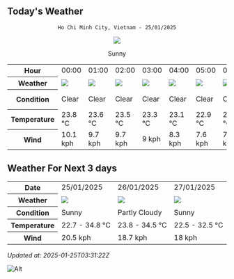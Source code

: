 ## Today's Weather
<div align="center">

`Ho Chi Minh City, Vietnam - 25/01/2025`

<img src="https://cdn.weatherapi.com/weather/64x64/day/113.png"/>

Sunny

</div>


<table>
    <tr>
        <th>Hour</th>
          <td>00:00</div>   <td>01:00</div>   <td>02:00</div>   <td>03:00</div>   <td>04:00</div>   <td>05:00</div>   <td>06:00</div>   <td>07:00</div>   <td>08:00</div>   <td>09:00</div>   <td>$${\color{red}10:00}$$</td>   <td>11:00</div>   <td>12:00</div>   <td>13:00</div>   <td>14:00</div>   <td>15:00</div>   <td>16:00</div>   <td>17:00</div>   <td>18:00</div>   <td>19:00</div>   <td>20:00</div>   <td>21:00</div>   <td>22:00</div>   <td>23:00</div> 
    </tr>
    <tr>
        <th>Weather</th>
        <td><img src="https://cdn.weatherapi.com/weather/64x64/night/113.png"></img></td><td><img src="https://cdn.weatherapi.com/weather/64x64/night/113.png"></img></td><td><img src="https://cdn.weatherapi.com/weather/64x64/night/113.png"></img></td><td><img src="https://cdn.weatherapi.com/weather/64x64/night/113.png"></img></td><td><img src="https://cdn.weatherapi.com/weather/64x64/night/113.png"></img></td><td><img src="https://cdn.weatherapi.com/weather/64x64/night/113.png"></img></td><td><img src="https://cdn.weatherapi.com/weather/64x64/night/113.png"></img></td><td><img src="https://cdn.weatherapi.com/weather/64x64/day/113.png"></img></td><td><img src="https://cdn.weatherapi.com/weather/64x64/day/113.png"></img></td><td><img src="https://cdn.weatherapi.com/weather/64x64/day/113.png"></img></td><td><img src="https://cdn.weatherapi.com/weather/64x64/day/113.png"></img></td><td><img src="https://cdn.weatherapi.com/weather/64x64/day/113.png"></img></td><td><img src="https://cdn.weatherapi.com/weather/64x64/day/113.png"></img></td><td><img src="https://cdn.weatherapi.com/weather/64x64/day/113.png"></img></td><td><img src="https://cdn.weatherapi.com/weather/64x64/day/122.png"></img></td><td><img src="https://cdn.weatherapi.com/weather/64x64/day/119.png"></img></td><td><img src="https://cdn.weatherapi.com/weather/64x64/day/116.png"></img></td><td><img src="https://cdn.weatherapi.com/weather/64x64/day/116.png"></img></td><td><img src="https://cdn.weatherapi.com/weather/64x64/night/116.png"></img></td><td><img src="https://cdn.weatherapi.com/weather/64x64/night/113.png"></img></td><td><img src="https://cdn.weatherapi.com/weather/64x64/night/113.png"></img></td><td><img src="https://cdn.weatherapi.com/weather/64x64/night/113.png"></img></td><td><img src="https://cdn.weatherapi.com/weather/64x64/night/113.png"></img></td><td><img src="https://cdn.weatherapi.com/weather/64x64/night/113.png"></img></td>
    </tr>
    <tr>
        <th>Condition</th>
        <td width="200px">Clear </td><td width="200px">Clear </td><td width="200px">Clear </td><td width="200px">Clear </td><td width="200px">Clear </td><td width="200px">Clear </td><td width="200px">Clear </td><td width="200px">Sunny</td><td width="200px">Sunny</td><td width="200px">Sunny</td><td width="200px">Sunny</td><td width="200px">Sunny</td><td width="200px">Sunny</td><td width="200px">Sunny</td><td width="200px">Overcast </td><td width="200px">Cloudy </td><td width="200px">Partly Cloudy </td><td width="200px">Partly Cloudy </td><td width="200px">Partly Cloudy </td><td width="200px">Clear </td><td width="200px">Clear </td><td width="200px">Clear </td><td width="200px">Clear </td><td width="200px">Clear </td>
    </tr>
    <tr>
        <th>Temperature</th>
        <td>23.8 °C</td><td>23.6 °C</td><td>23.5 °C</td><td>23.3 °C</td><td>23.1 °C</td><td>22.9 °C</td><td>22.7 °C</td><td>23.2 °C</td><td>25.3 °C</td><td>27.8 °C</td><td>29.1 °C</td><td>31.8 °C</td><td>33.4 °C</td><td>34.8 °C</td><td>34.8 °C</td><td>32.6 °C</td><td>30.3 °C</td><td>29.5 °C</td><td>27 °C</td><td>25.7 °C</td><td>25.4 °C</td><td>25.2 °C</td><td>25.1 °C</td><td>24.9 °C</td>
    </tr>
    <tr>
        <th>Wind</th>
        <td>10.1 kph</td><td>9.7 kph</td><td>9.7 kph</td><td>9 kph</td><td>8.3 kph</td><td>7.6 kph</td><td>7.9 kph</td><td>8.6 kph</td><td>9.7 kph</td><td>8.6 kph</td><td>8.3 kph</td><td>7.6 kph</td><td>6.5 kph</td><td>4.3 kph</td><td>5 kph</td><td>17.6 kph</td><td>20.5 kph</td><td>20.5 kph</td><td>20.2 kph</td><td>18.7 kph</td><td>18 kph</td><td>16.6 kph</td><td>15.8 kph</td><td>13.7 kph</td>
    </tr>
</table>


## Weather For Next 3 days


<table>
    <tr>
        <th>Date</th>
        <td>25/01/2025</td><td>26/01/2025</td><td>27/01/2025</td>
    </tr>
    <tr>
        <th>Weather</th>
        <td><img src="https://cdn.weatherapi.com/weather/64x64/day/113.png"></img></td><td><img src="https://cdn.weatherapi.com/weather/64x64/day/116.png"></img></td><td><img src="https://cdn.weatherapi.com/weather/64x64/day/113.png"></img></td>
    </tr>
    <tr>
        <th>Condition</th>
        <td width="200px">Sunny</td><td width="200px">Partly Cloudy </td><td width="200px">Sunny</td>
    </tr>
    <tr>
        <th>Temperature</th>
        <td>22.7 -  34.8 °C</td><td>23.8 -  34.5 °C</td><td>22.5 -  32.5 °C</td>
    </tr>
    <tr>
        <th>Wind</th>
        <td>20.5 kph</td><td>18.7 kph</td><td>18 kph</td>
    </tr>
</table>


*Updated at: 2025-01-25T03:31:22Z*

![Alt](https://repobeats.axiom.co/api/embed/7d451ae2cdef1648d2e14e5cc714356b2ebae209.svg "Repobeats analytics image")